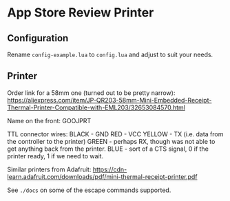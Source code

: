 # App Store Review Printer

## Configuration

Rename `config-example.lua` to `config.lua` and adjust to suit your needs.

## Printer

Order link for a 58mm one (turned out to be pretty narrow):
https://aliexpress.com/item/JP-QR203-58mm-Mini-Embedded-Receipt-Thermal-Printer-Compatible-with-EML203/32653084570.html

Name on the front: GOOJPRT

TTL connector wires:
BLACK  - GND
RED    - VCC
YELLOW - TX (i.e. data from the controller to the printer)
GREEN  - perhaps RX, though was not able to get anything back from the printer.
BLUE   - sort of a CTS signal, 0 if the printer ready, 1 if we need to wait.

Similar printers from Adafruit:
https://cdn-learn.adafruit.com/downloads/pdf/mini-thermal-receipt-printer.pdf

See `./docs` on some of the escape commands supported.

